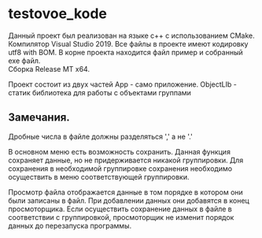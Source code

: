 # testovoe_kode

Данный проект был реализован на языке с++ с использованием СMake.
Компилятор Visual Studio 2019.
Все файлы в проекте имеют кодировку utf8 with BOM.
В корне проекта находится файл пример и собранный exe файл.    
Сборка Release MT x64.

Проект состоит из двух частей
App - само приложение.
ObjectLIb - статик библиотека для работы с объектами группами

## Замечания.
Дробные числа в файле должны разделяться ',' а не '.'

В основном меню есть возможность сохранить.
Данная функция сохраняет данные, но не придерживается никакой группировки.
Для сохранения в необходимой группировке сохранения необходимо осуществить в меню соответствующей группировки.

Просмотр файла отображается данные в том порядке в котором они были записаны в файл.
При добавлении данных они добавятся в конец просмоторщика.
Если осуществить сохранение данных в файле в соответствии с группировкой,
просмоторщик не изменит порядок данных до перезапуска программы.



